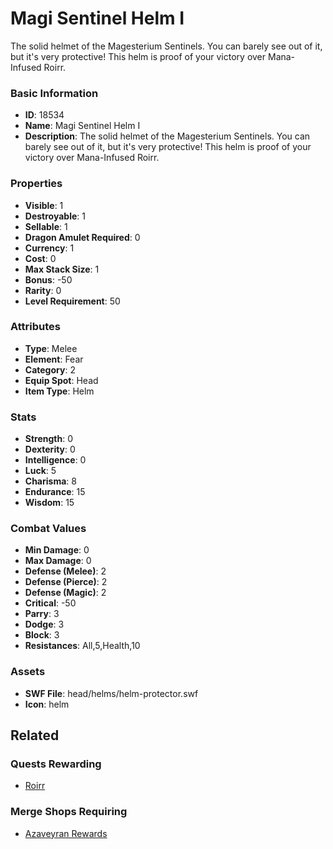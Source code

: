 # Magi Sentinel Helm I

The solid helmet of the Magesterium Sentinels. You can barely see out of it, but it's very protective! This helm is proof of your victory over Mana-Infused Roirr.

### Basic Information

- **ID**: 18534
- **Name**: Magi Sentinel Helm I
- **Description**: The solid helmet of the Magesterium Sentinels. You can barely see out of it, but it&#039;s very protective! This helm is proof of your victory over Mana-Infused Roirr.

### Properties

- **Visible**: 1
- **Destroyable**: 1
- **Sellable**: 1
- **Dragon Amulet Required**: 0
- **Currency**: 1
- **Cost**: 0
- **Max Stack Size**: 1
- **Bonus**: -50
- **Rarity**: 0
- **Level Requirement**: 50

### Attributes

- **Type**: Melee
- **Element**: Fear
- **Category**: 2
- **Equip Spot**: Head
- **Item Type**: Helm

### Stats

- **Strength**: 0
- **Dexterity**: 0
- **Intelligence**: 0
- **Luck**: 5
- **Charisma**: 8
- **Endurance**: 15
- **Wisdom**: 15

### Combat Values

- **Min Damage**: 0
- **Max Damage**: 0
- **Defense (Melee)**: 2
- **Defense (Pierce)**: 2
- **Defense (Magic)**: 2
- **Critical**: -50
- **Parry**: 3
- **Dodge**: 3
- **Block**: 3
- **Resistances**: All,5,Health,10

### Assets

- **SWF File**: head/helms/helm-protector.swf
- **Icon**: helm

## Related

### Quests Rewarding

- [Roirr](../quests/1591-roirr.md)

### Merge Shops Requiring

- [Azaveyran Rewards](../merge-shops/299-azaveyran-rewards.md)

